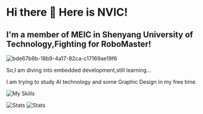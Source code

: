 # Hi there 👋 Here is NVIC!

## I'm a member of MEIC in Shenyang University of Technology,**Fighting for RoboMaster!**

  ![bde67b9b-18b9-4a17-82ca-c17169ae19f6](https://github.com/user-attachments/assets/c6514903-46cc-48f9-9160-547fce708dd0)

So,I am diving into embedded development,still learning...

I am trying to study AI technology and some Graphic Design in my free time.

  ![My Skills](https://skillicons.dev/icons?i=c,cpp,py,arduino,raspberrypi,ros,obsidian,cmake,git,githubactions,ps,github)

![Stats](https://github-readme-stats.vercel.app/api?username=NVICBreak&show_icons=true&theme=tokyonight)
![Stats](https://github-readme-stats.vercel.app/api/top-langs/?username=NVICBreak&show_icons=true&theme=tokyonight)
